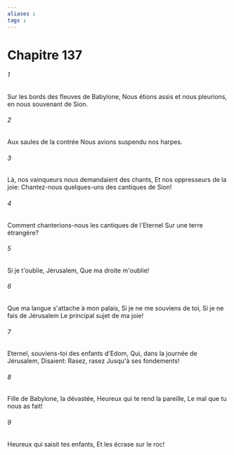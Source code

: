 ```yaml
---
aliases : 
tags : 
---
```


# Chapitre 137

###### 1
Sur les bords des fleuves de Babylone, Nous étions assis et nous pleurions, en nous souvenant de Sion.
###### 2
Aux saules de la contrée Nous avions suspendu nos harpes.
###### 3
Là, nos vainqueurs nous demandaient des chants, Et nos oppresseurs de la joie: Chantez-nous quelques-uns des cantiques de Sion!
###### 4
Comment chanterions-nous les cantiques de l'Eternel Sur une terre étrangère?
###### 5
Si je t'oublie, Jérusalem, Que ma droite m'oublie!
###### 6
Que ma langue s'attache à mon palais, Si je ne me souviens de toi, Si je ne fais de Jérusalem Le principal sujet de ma joie!
###### 7
Eternel, souviens-toi des enfants d'Edom, Qui, dans la journée de Jérusalem, Disaient: Rasez, rasez Jusqu'à ses fondements!
###### 8
Fille de Babylone, la dévastée, Heureux qui te rend la pareille, Le mal que tu nous as fait!
###### 9
Heureux qui saisit tes enfants, Et les écrase sur le roc!
